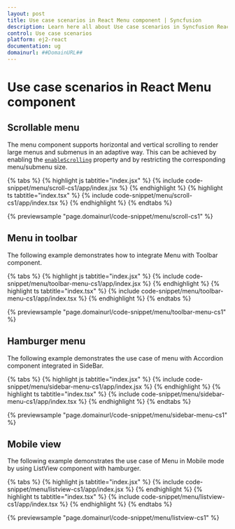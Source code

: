 ```yaml
---
layout: post
title: Use case scenarios in React Menu component | Syncfusion
description: Learn here all about Use case scenarios in Syncfusion React Menu component of Syncfusion Essential JS 2 and more.
control: Use case scenarios 
platform: ej2-react
documentation: ug
domainurl: ##DomainURL##
---
```


# Use case scenarios in React Menu component

## Scrollable menu

The menu component supports horizontal and vertical scrolling to render large menus and submenus in an adaptive way. This can be achieved by enabling the [`enableScrolling`](https://ej2.syncfusion.com/react/documentation/api/menu/#enablescrolling) property and by restricting the corresponding menu/submenu size.

{% tabs %}
{% highlight js tabtitle="index.jsx" %}
{% include code-snippet/menu/scroll-cs1/app/index.jsx %}
{% endhighlight %}
{% highlight ts tabtitle="index.tsx" %}
{% include code-snippet/menu/scroll-cs1/app/index.tsx %}
{% endhighlight %}
{% endtabs %}

 {% previewsample "page.domainurl/code-snippet/menu/scroll-cs1" %}

## Menu in toolbar

The following example demonstrates how to integrate Menu with Toolbar component.

{% tabs %}
{% highlight js tabtitle="index.jsx" %}
{% include code-snippet/menu/toolbar-menu-cs1/app/index.jsx %}
{% endhighlight %}
{% highlight ts tabtitle="index.tsx" %}
{% include code-snippet/menu/toolbar-menu-cs1/app/index.tsx %}
{% endhighlight %}
{% endtabs %}

 {% previewsample "page.domainurl/code-snippet/menu/toolbar-menu-cs1" %}

## Hamburger menu

The following example demonstrates the use case of menu with Accordion component integrated in SideBar.

{% tabs %}
{% highlight js tabtitle="index.jsx" %}
{% include code-snippet/menu/sidebar-menu-cs1/app/index.jsx %}
{% endhighlight %}
{% highlight ts tabtitle="index.tsx" %}
{% include code-snippet/menu/sidebar-menu-cs1/app/index.tsx %}
{% endhighlight %}
{% endtabs %}

 {% previewsample "page.domainurl/code-snippet/menu/sidebar-menu-cs1" %}

## Mobile view

The following example demonstrates the use case of Menu in Mobile mode by using ListView component with hamburger.

{% tabs %}
{% highlight js tabtitle="index.jsx" %}
{% include code-snippet/menu/listview-cs1/app/index.jsx %}
{% endhighlight %}
{% highlight ts tabtitle="index.tsx" %}
{% include code-snippet/menu/listview-cs1/app/index.tsx %}
{% endhighlight %}
{% endtabs %}

 {% previewsample "page.domainurl/code-snippet/menu/listview-cs1" %}
